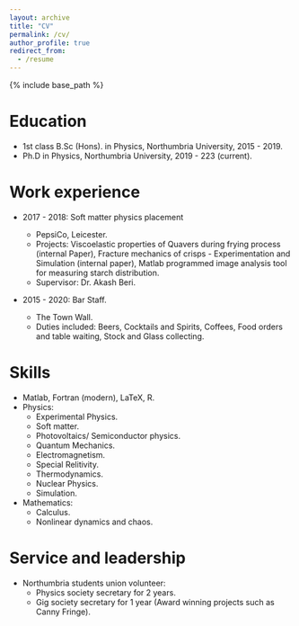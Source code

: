 ```yaml
---
layout: archive
title: "CV"
permalink: /cv/
author_profile: true
redirect_from:
  - /resume
---
```


{% include base_path %}

Education
======
* 1st class B.Sc (Hons). in Physics, Northumbria University, 2015 - 2019.
* Ph.D in Physics, Northumbria University, 2019 - 223 (current).

Work experience
======
* 2017 - 2018: Soft matter physics placement
  * PepsiCo, Leicester.
  * Projects: Viscoelastic properties of Quavers during frying process (internal Paper), Fracture mechanics of crisps - Experimentation and Simulation (internal paper), Matlab programmed image analysis tool for measuring starch distribution.
  * Supervisor: Dr. Akash Beri.

* 2015 - 2020: Bar Staff.
  * The Town Wall.
  * Duties included: Beers, Cocktails and Spirits, Coffees, Food orders and table waiting, Stock and Glass collecting.
  
Skills
======
* Matlab, Fortran (modern), LaTeX, R.
* Physics:
  * Experimental Physics.
  * Soft matter.
  * Photovoltaics/ Semiconductor physics.
  * Quantum Mechanics.
  * Electromagnetism.
  * Special Relitivity.
  * Thermodynamics.
  * Nuclear Physics.
  * Simulation.
* Mathematics:
  * Calculus.
  * Nonlinear dynamics and chaos.

  
Service and leadership
======
* Northumbria students union volunteer:
  * Physics society secretary for 2 years.
  * Gig society secretary for 1 year (Award winning projects such as Canny Fringe).
